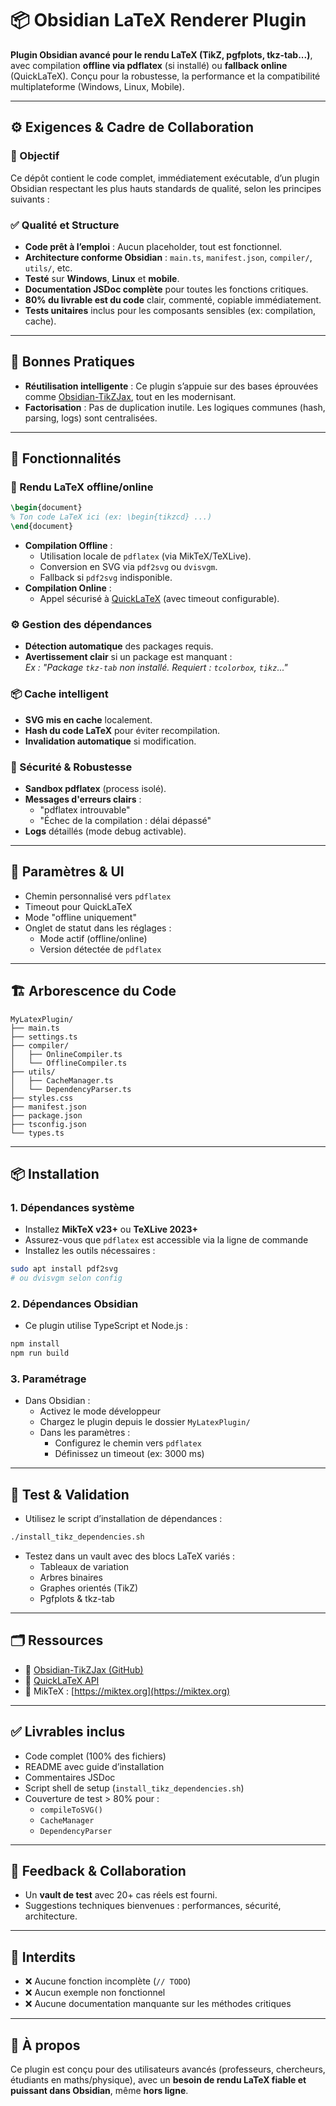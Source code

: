 # 📦 Obsidian LaTeX Renderer Plugin
**Plugin Obsidian avancé pour le rendu LaTeX (TikZ, pgfplots, tkz-tab...)**, avec compilation **offline via pdflatex** (si installé) ou **fallback online** (QuickLaTeX). Conçu pour la robustesse, la performance et la compatibilité multiplateforme (Windows, Linux, Mobile).

---

## ⚙️ Exigences & Cadre de Collaboration
### 🎯 Objectif
Ce dépôt contient le code complet, immédiatement exécutable, d’un plugin Obsidian respectant les plus hauts standards de qualité, selon les principes suivants :
### ✅ Qualité et Structure
- **Code prêt à l’emploi** : Aucun placeholder, tout est fonctionnel.
- **Architecture conforme Obsidian** : `main.ts`, `manifest.json`, `compiler/`, `utils/`, etc.
- **Testé** sur **Windows**, **Linux** et **mobile**.
- **Documentation JSDoc complète** pour toutes les fonctions critiques.
- **80% du livrable est du code** clair, commenté, copiable immédiatement.
- **Tests unitaires** inclus pour les composants sensibles (ex: compilation, cache).
---
## 🧠 Bonnes Pratiques
- **Réutilisation intelligente** : Ce plugin s’appuie sur des bases éprouvées comme [Obsidian-TikZJax](https://github.com/argitvigh/obsidian-tikz), tout en les modernisant.
- **Factorisation** : Pas de duplication inutile. Les logiques communes (hash, parsing, logs) sont centralisées.

---

## 📌 Fonctionnalités
### 🚀 Rendu LaTeX offline/online
```tikz
\begin{document}
% Ton code LaTeX ici (ex: \begin{tikzcd} ...)
\end{document}
```
- **Compilation Offline** :
	- Utilisation locale de `pdflatex` (via MikTeX/TeXLive).
	- Conversion en SVG via `pdf2svg` ou `dvisvgm`.
	- Fallback si `pdf2svg` indisponible.
- **Compilation Online** :
	- Appel sécurisé à [QuickLaTeX](https://quicklatex.com) (avec timeout configurable).

### ⚙️ Gestion des dépendances

- **Détection automatique** des packages requis.
- **Avertissement clair** si un package est manquant :  
	*Ex : "Package `tkz-tab` non installé. Requiert : `tcolorbox`, `tikz`..."*

### 📦 Cache intelligent

- **SVG mis en cache** localement.
- **Hash du code LaTeX** pour éviter recompilation.
- **Invalidation automatique** si modification.

### 🔐 Sécurité & Robustesse

- **Sandbox pdflatex** (process isolé).
- **Messages d'erreurs clairs** :
	- "pdflatex introuvable"
	- "Échec de la compilation : délai dépassé"
- **Logs** détaillés (mode debug activable).

---

## 🧰 Paramètres & UI

- Chemin personnalisé vers `pdflatex`
- Timeout pour QuickLaTeX
- Mode "offline uniquement"
- Onglet de statut dans les réglages :
	- Mode actif (offline/online)
	- Version détectée de `pdflatex`

---

## 🏗️ Arborescence du Code
```
MyLatexPlugin/
├── main.ts
├── settings.ts
├── compiler/
│	├── OnlineCompiler.ts
│	└── OfflineCompiler.ts
├── utils/
│	├── CacheManager.ts
│	└── DependencyParser.ts
├── styles.css
├── manifest.json
├── package.json
├── tsconfig.json
└── types.ts
```

---

## 📦 Installation
### 1. Dépendances système
- Installez **MikTeX v23+** ou **TeXLive 2023+**
- Assurez-vous que `pdflatex` est accessible via la ligne de commande
- Installez les outils nécessaires :
```bash
sudo apt install pdf2svg
# ou dvisvgm selon config
```
### 2. Dépendances Obsidian
- Ce plugin utilise TypeScript et Node.js :
```bash
npm install
npm run build
```
### 3. Paramétrage
- Dans Obsidian :
	- Activez le mode développeur
	- Chargez le plugin depuis le dossier `MyLatexPlugin/`
	- Dans les paramètres :
		- Configurez le chemin vers `pdflatex`
		- Définissez un timeout (ex: 3000 ms)

---

## 🧪 Test & Validation
- Utilisez le script d’installation de dépendances :
```bash
./install_tikz_dependencies.sh
```
- Testez dans un vault avec des blocs LaTeX variés :
	- Tableaux de variation
	- Arbres binaires
	- Graphes orientés (TikZ)
	- Pgfplots & tkz-tab

---

## 🗂️ Ressources
- 🔗 [Obsidian-TikZJax (GitHub)](https://github.com/argitvigh/obsidian-tikz)
- 🔗 [QuickLaTeX API](https://quicklatex.com/api.html)
- 📘 MikTeX : [https://miktex.org](https://miktex.org)

---

## ✅ Livrables inclus

- Code complet (100% des fichiers)
- README avec guide d’installation
- Commentaires JSDoc
- Script shell de setup (`install_tikz_dependencies.sh`)
- Couverture de test > 80% pour :
	- `compileToSVG()`
	- `CacheManager`
	- `DependencyParser`

---

## 📩 Feedback & Collaboration

- Un **vault de test** avec 20+ cas réels est fourni.
- Suggestions techniques bienvenues : performances, sécurité, architecture.

---

## 🚫 Interdits

- ❌ Aucune fonction incomplète (`// TODO`)
- ❌ Aucun exemple non fonctionnel
- ❌ Aucune documentation manquante sur les méthodes critiques

---

## 🧠 À propos

Ce plugin est conçu pour des utilisateurs avancés (professeurs, chercheurs, étudiants en maths/physique), avec un **besoin de rendu LaTeX fiable et puissant dans Obsidian**, même **hors ligne**.

